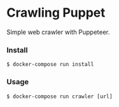 # Crawling Puppet

Simple web crawler with Puppeteer.

### Install

    $ docker-compose run install
    
### Usage

    $ docker-compose run crawler [url]